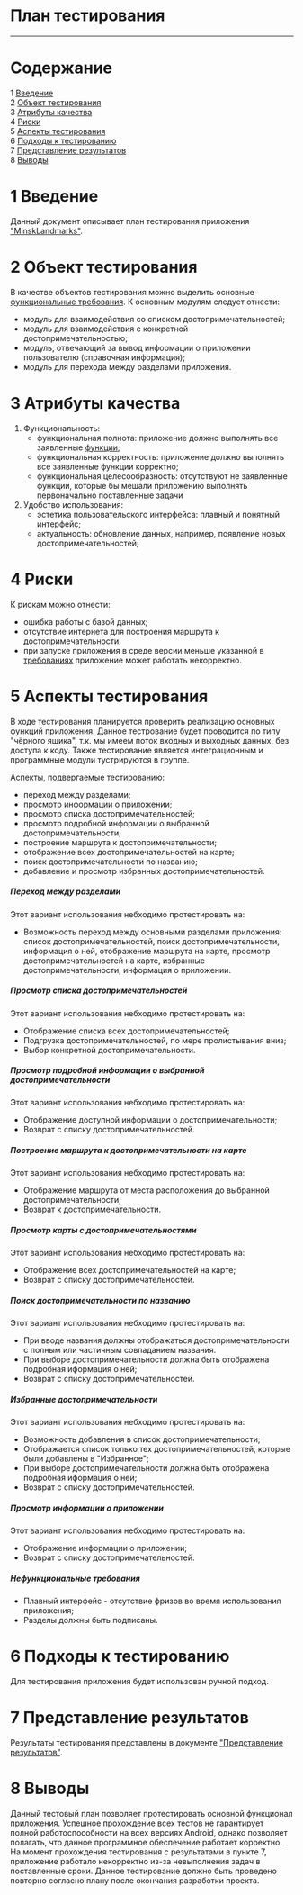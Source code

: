 # План тестирования  
---

# Содержание  
1 [Введение](#introduction)  
2 [Объект тестирования](#items)  
3 [Атрибуты качества](#quality)  
4 [Риски](#risk)  
5 [Аспекты тестирования](#features)  
6 [Подходы к тестированию](#approach)  
7 [Представление результатов](#pass)  
8 [Выводы](#conclusion)  

<a name="introduction"/>  

# 1 Введение  

Данный документ описывает план тестирования приложения ["MinskLandmarks"](https://github.com/shishov1610/MinskLandmarks).

<a name="items"/>  

# 2 Объект тестирования  

В качестве объектов тестирования можно выделить основные [функциональные требования](../Documents/Requirements/Requirements%20Document.md). К основным модулям следует отнести: 
* модуль для взаимодействия со списком достопримечательностей;  
* модуль для взаимодействия с конкретной достопримечательностью;  
* модуль, отвечающий за вывод информации о приложении пользователю (справочная информация);  
* модуль для перехода между разделами приложения.   

<a name="quality"/>  

# 3 Атрибуты качества  

1. Функциональность:  
    - функциональная полнота: приложение должно выполнять все заявленные [функции](https://github.com/shishov1610/MinskLandmarks/blob/master/Documentation/Requirements/Requirements%20Document.md#functional_requirements);
    - функциональная корректность: приложение должно выполнять все заявленные функции корректно;  
    - функциональная целесообразность: отсутствуют не заявленные функции, которые бы мешали приложению выполнять первоначально поставленные задачи
2. Удобство использования:  
    - эстетика пользовательского интерфейса: плавный и понятный интерфейс;  
    - актуальность: обновление данных, например, появление новых достопримечательностей;  

<a name="risk"/>  

# 4 Риски  

К рискам можно отнести:  
* ошибка работы с базой данных;  
* отсутствие интернета для построения маршрута к достопримечательности;  
* при запуске приложения в среде версии меньше указанной в [требованиях](https://github.com/shishov1610/MinskLandmarks/blob/master/Documentation/Requirements/Requirements%20Document.md#restrictions) приложение может работать некорректно.

<a name="features"/>  

# 5 Аспекты тестирования  

В ходе тестирования планируется проверить реализацию основных функций приложения. Данное тестрование будет проводится по типу "чёрного ящика", т.к. мы имеем поток входных и выходных данных, без доступа к коду. Также тестирование является интеграционным и программные модули тустрируются в группе.

Аспекты, подвергаемые тестированию:  
* переход между разделами;  
* просмотр информации о приложении;  
* просмотр списка достопримечательностей;  
* просмотр подробной информации о выбранной достопримечательности;  
* построение маршрута к достопримечательности;  
* отображение всех достопримечательностей на карте;  
* поиск достопримечательности по названию;  
* добавление и просмотр избранных достопримечательностей.  

##### Переход между разделами  
Этот вариант использования небходимо протестировать на:  
* Возможность переход между основными разделами приложения: список достопримечательностей, поиск достопримечательности, информация о ней, отображение маршрута на карте, просмотр достопримечательностей на карте, избранные достопримечательности, информация о приложении.

##### Просмотр списка достопримечательностей  
Этот вариант использования небходимо протестировать на:  
* Отображение списка всех достопримечательностей;  
* Подгрузка достопримечательностей, по мере пролистывания вниз;  
* Выбор конкретной достопримечательности.  

##### Просмотр подробной информации о выбранной достопримечательности  
Этот вариант использования небходимо протестировать на:  
* Отображение доступной информации о достопримечательности;  
* Возврат с списку достопримечательностей.  

##### Построение маршрута к достопримечательности на карте  
Этот вариант использования небходимо протестировать на:  
* Отображение маршрута от места расположения до выбранной достопримечательности;  
* Возврат к достопримечательности.  

##### Просмотр карты с достопримечательностями  
Этот вариант использования небходимо протестировать на:  
* Отображение всех достопримечательностей на карте;  
* Возврат с списку достопримечательностей.  

##### Поиск достопримечательности по названию  
Этот вариант использования небходимо протестировать на:  
* При вводе названия должны отображаться достопримечательности с полным или частичным совпаданием названия.  
* При выборе достопримечательности должна быть отображена подробная иформация о ней;  
* Возврат с списку достопримечательностей.  

##### Избранные достопримечательности  
Этот вариант использования небходимо протестировать на:  
* Возможность добавления в список достопримечательности;  
* Отображается список только тех достопримечательностей, которые были добавлены в "Избранное";  
* При выборе достопримечательности должна быть отображена подробная иформация о ней;  
* Возврат с списку достопримечательностей.  

##### Просмотр информации о приложении  
Этот вариант использования небходимо протестировать на:  
* Отображение информации о приложении;  
* Возврат с списку достопримечательностей.  

##### Нефункциональные требования  

* Плавный интерфейс - отсутствие фризов во время использования приложения;
* Разделы должны быть подписаны.

<a name="approach"/>  

# 6 Подходы к тестированию  

Для тестирования приложения будет использован ручной подход.  

<a name="pass"/>  

# 7 Представление результатов  

Результаты тестирования представлены в документе ["Представление результатов"](../Testing/TestResults.md).  

<a name="conclusion"/>  

# 8 Выводы  

Данный тестовый план позволяет протестировать основной функционал приложения. Успешное прохождение всех тестов не гарантирует полной работоспособности на всех версиях Android, однако позволяет полагать, что данное программное обеспечение работает корректно. На момент прохождения тестирования с результатами в пункте 7, приложение работало некорректно из-за невыполнения задач в поставленные сроки. Данное тестирование должно быть проведено повторно согласно плану после окончания разработки проекта.
